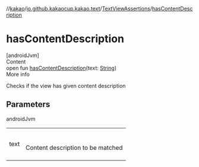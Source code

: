 //[kakao](../../../index.md)/[io.github.kakaocup.kakao.text](../index.md)/[TextViewAssertions](index.md)/[hasContentDescription](has-content-description.md)



# hasContentDescription  
[androidJvm]  
Content  
open fun [hasContentDescription](has-content-description.md)(text: [String](https://kotlinlang.org/api/latest/jvm/stdlib/kotlin/-string/index.html))  
More info  


Checks if the view has given content description



## Parameters  
  
androidJvm  
  
| | |
|---|---|
| <a name="io.github.kakaocup.kakao.text/TextViewAssertions/hasContentDescription/#kotlin.String/PointingToDeclaration/"></a>text| <a name="io.github.kakaocup.kakao.text/TextViewAssertions/hasContentDescription/#kotlin.String/PointingToDeclaration/"></a><br><br>Content description to be matched<br><br>|
  
  



